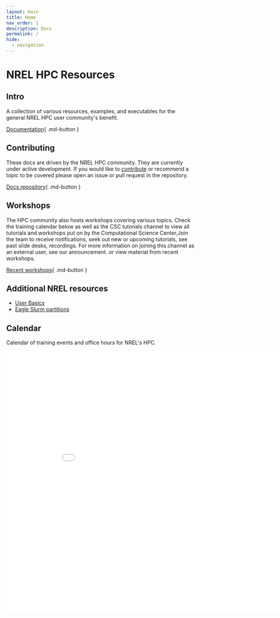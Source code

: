 ```yaml
---
layout: main
title: Home
nav_order: 1
description: Docs
permalink: /
hide:
  - navigation
---
```


# NREL HPC Resources

## Intro
A collection of various resources, examples, and executables for the general NREL HPC user community's benefit.

[Documentation](Documentation/index.md){ .md-button }

## Contributing 
These docs are driven by the NREL HPC community. They are currently under active development. If you would like to [contribute](https://github.com/NREL/HPC/blob/dev/CONTRIBUTING.md) or recommend a topic to be covered please open an issue or pull request in the repository. 

[Docs repository](https://github.com/NREL/hpc){ .md-button } 

## Workshops
The HPC community also hosts workshops covering various topics. Check the training calendar below as well as the CSC tutorials channel to view all tutorials and workshops put on by the Computational Science Center,Join the team to receive notifications, seek out new or upcoming tutorials, see past slide desks, recordings. For more information on joining this channel as an external user, see our announcement.  or view material from recent workshops.

[Recent workshops](https://github.com/NREL/HPC/tree/master/workshops){ .md-button } 

## Additional NREL resources
* [User Basics](https://www.nrel.gov/hpc/eagle-user-basics.html)
* [Eagle Slurm partitions](https://www.nrel.gov/hpc/eagle-job-partitions-scheduling.html)


## Calendar
Calendar of training events and office hours for NREL's HPC. 
<iframe width=900, height=700 scrolling="no" frameBorder=0 src="_includes/calendar.html"></iframe>
<calendar.html>
